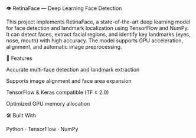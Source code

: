 👁 RetinaFace — Deep Learning Face Detection

This project implements RetinaFace, a state-of-the-art deep learning model for face detection and landmark localization using TensorFlow and NumPy. It can detect faces, extract facial regions, and identify key landmarks (eyes, nose, mouth) with high accuracy. The model supports GPU acceleration, alignment, and automatic image preprocessing.

🧠 Features

Accurate multi-face detection and landmark extraction

Supports image alignment and face area expansion

TensorFlow & Keras compatible (TF ≥ 2.0)

Optimized GPU memory allocation

🛠 Built With

Python · TensorFlow · NumPy
